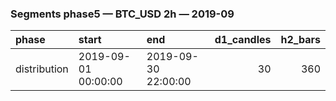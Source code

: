 ### Segments phase5 — BTC_USD 2h — 2019-09

| phase        | start               | end                 |   d1_candles |   h2_bars |
|:-------------|:--------------------|:--------------------|-------------:|----------:|
| distribution | 2019-09-01 00:00:00 | 2019-09-30 22:00:00 |           30 |       360 |